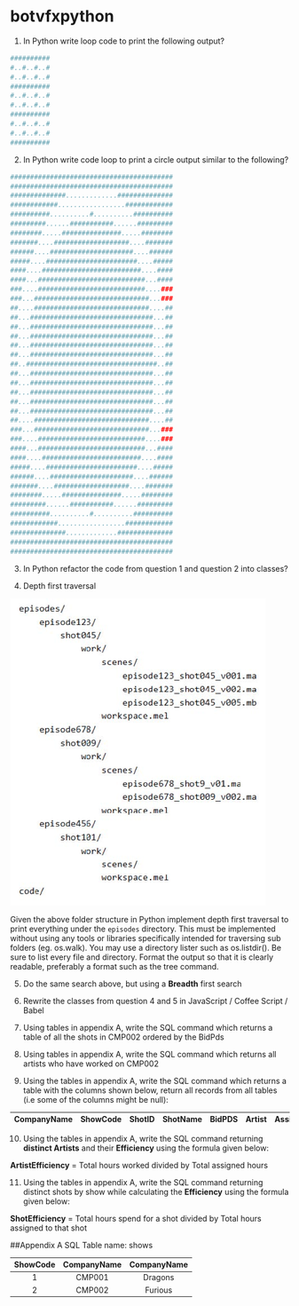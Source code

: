 # botvfxpython
1. In Python write loop code to print the following output?
```python
##########
#..#..#..#
#..#..#..#
##########
#..#..#..#
#..#..#..#
##########
#..#..#..#
#..#..#..#
##########
```

2. In Python write code loop to print a circle output similar to the following?
```python
#########################################
#########################################
##############.............##############
############.................############
##########..........#..........##########
#########......###########......#########
########.....###############.....########
#######....###################....#######
######....#####################....######
#####....#######################....#####
####....#########################....####
####...###########################...####
###....###########################....###
###...#############################...###
##....#############################....##
##...###############################...##
##...###############################...##
##...###############################...##
##...###############################...##
##...###############################...##
##..#################################..##
##...###############################...##
##...###############################...##
##...###############################...##
##...###############################...##
##...###############################...##
##....#############################....##
###...#############################...###
###....###########################....###
####...###########################...####
####....#########################....####
#####....#######################....#####
######....#####################....######
#######....###################....#######
########.....###############.....########
#########......###########......#########
##########..........#..........##########
############.................############
##############.............##############
#########################################
#########################################
```

3. In Python refactor the code from question 1 and question 2 into classes?

4. Depth first traversal

![alt text](https://github.com/muthukaruppanp/botvfxpython/blob/master/sample/images/folder_structure.jpg)

Given the above folder structure in Python implement depth first traversal to print
everything under the `episodes` directory. This must be implemented without
using any tools or libraries specifically intended for traversing sub folders (eg.
os.walk). You may use a directory lister such as os.listdir(). Be sure to list every file
and directory.
Format the output so that it is clearly readable, preferably a format such as the tree
command.

5. Do the same search above, but using a **Breadth** first search

6. Rewrite the classes from question 4 and 5 in JavaScript / Coffee Script / Babel

7. Using tables in appendix A, write the SQL command which returns a table of all the
shots in CMP002 ordered by the BidPds

8. Using tables in appendix A, write the SQL command which returns all artists who have
worked on CMP002

9. Using the tables in appendix A, write the SQL command which returns a table with the
columns shown below, return all records from all tables (i.e some of the columns might
be null):

| CompanyName | ShowCode | ShotID | ShotName | BidPDS | Artist | AssignedHours | HoursWorked |
| ----------- |:--------:|:------:|:--------:|:------:|:------:|:-------------:|:-----------:|

10. Using the tables in appendix A, write the SQL command returning **distinct Artists** and
their **Efficiency** using the formula given below:

**ArtistEfficiency** = Total hours worked divided by Total assigned hours

11. Using the tables in appendix A, write the SQL command returning distinct shots
by show while calculating the **Efficiency** using the formula given below:

**ShotEfficiency** = Total hours spend for a shot divided by Total hours assigned to that shot

##Appendix A
SQL Table name: shows

| ShowCode | CompanyName | CompanyName |
|:--------:|:-----------:|:-----------:|
| 1        | CMP001      | Dragons     |
| 2        | CMP002      | Furious     |

